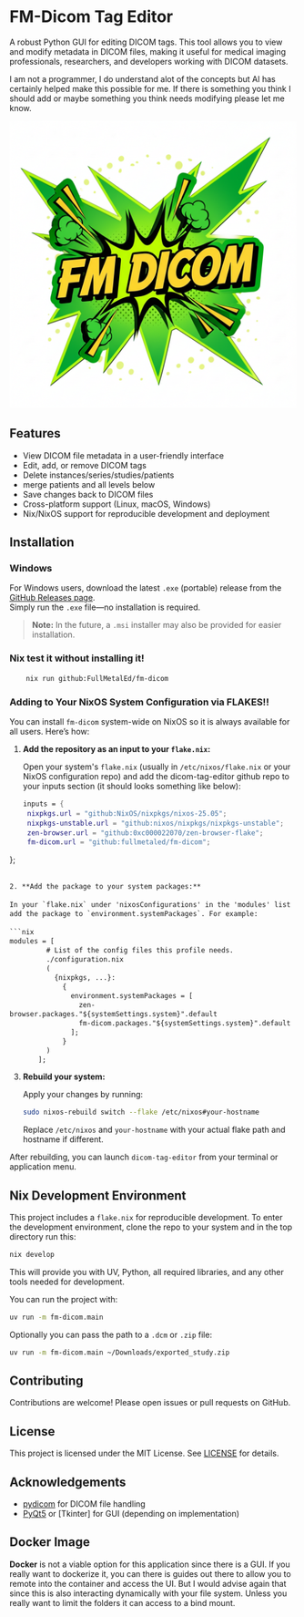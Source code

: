 # FM-Dicom Tag Editor

A robust Python GUI for editing DICOM tags. This tool allows you to view and modify metadata in DICOM files, making it useful for medical imaging professionals, researchers, and developers working with DICOM datasets.

I am not a programmer, I do understand alot of the concepts but AI has certainly helped make this possible for me.
If there is something you think I should add  or maybe something you think needs modifying please let me know.

![FM-DICOM Logo](fm_dicom/fm-dicom.png)

## Features

- View DICOM file metadata in a user-friendly interface
- Edit, add, or remove DICOM tags
- Delete instances/series/studies/patients
- merge patients and all levels below
- Save changes back to DICOM files
- Cross-platform support (Linux, macOS, Windows)
- Nix/NixOS support for reproducible development and deployment

## Installation

### Windows

For Windows users, download the latest `.exe` (portable) release from the [GitHub Releases page](https://github.com/yourusername/dicom-tag-editor/releases).  
Simply run the `.exe` file—no installation is required.

> **Note:** In the future, a `.msi` installer may also be provided for easier installation.

### Nix test it without installing it!

```bash
    nix run github:FullMetalEd/fm-dicom
```

### Adding to Your NixOS System Configuration via FLAKES!!

You can install `fm-dicom` system-wide on NixOS so it is always available for all users. Here’s how:

1. **Add the repository as an input to your `flake.nix`:**

   Open your system's `flake.nix` (usually in `/etc/nixos/flake.nix` or your NixOS configuration repo) and add the dicom-tag-editor github repo to your inputs section (it should looks something like below):

   ```nix
   inputs = {
    nixpkgs.url = "github:NixOS/nixpkgs/nixos-25.05";
    nixpkgs-unstable.url = "github:nixos/nixpkgs/nixpkgs-unstable";
    zen-browser.url = "github:0xc000022070/zen-browser-flake";
    fm-dicom.url = "github:fullmetaled/fm-dicom";
};
   ```

2. **Add the package to your system packages:**

   In your `flake.nix` under 'nixosConfigurations' in the 'modules' list add the package to `environment.systemPackages`. For example:

   ```nix
   modules = [
            # List of the config files this profile needs.
            ./configuration.nix
            (
              {nixpkgs, ...}:
                {
                  environment.systemPackages = [
                    zen-browser.packages."${systemSettings.system}".default
                    fm-dicom.packages."${systemSettings.system}".default
                  ];
                }
            )
          ];
   ```


3. **Rebuild your system:**

   Apply your changes by running:

   ```sh
   sudo nixos-rebuild switch --flake /etc/nixos#your-hostname
   ```

   Replace `/etc/nixos` and `your-hostname` with your actual flake path and hostname if different.

After rebuilding, you can launch `dicom-tag-editor` from your terminal or application menu.

## Nix Development Environment

This project includes a `flake.nix` for reproducible development. To enter the development environment, clone the repo to your system and in the top directory run this:

```sh
nix develop
```

This will provide you with UV, Python, all required libraries, and any other tools needed for development.

You can run the project with:

```bash
uv run -m fm-dicom.main 
```
Optionally you can pass the path to a ```.dcm``` or ```.zip``` file:
```bash
uv run -m fm-dicom.main ~/Downloads/exported_study.zip
```

## Contributing

Contributions are welcome! Please open issues or pull requests on GitHub.

## License

This project is licensed under the MIT License. See [LICENSE](LICENSE) for details.

## Acknowledgements

- [pydicom](https://github.com/pydicom/pydicom) for DICOM file handling
- [PyQt5](https://riverbankcomputing.com/software/pyqt/intro) or [Tkinter] for GUI (depending on implementation)


## Docker Image

**Docker** is not a viable option for this application since there is a GUI. If you really want to dockerize it, you can there is guides out there to allow you to remote  into the container and access the UI. But I would advise again that since this is also interacting dynamically with your file system. Unless you really want to limit the folders it can access to a bind mount.
